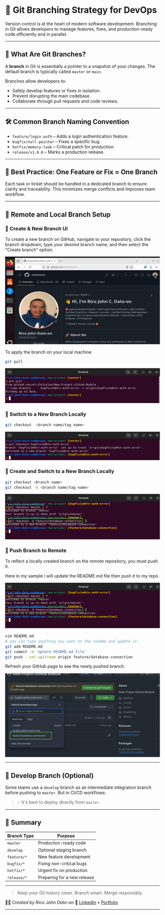 # 🌿 Git Branching Strategy for DevOps

Version control is at the heart of modern software development. Branching in Git allows developers to manage features, fixes, and production-ready code efficiently and in parallel.

---

## 🧠 What Are Git Branches?

A **branch** in Git is essentially a pointer to a snapshot of your changes. The default branch is typically called `master` or `main`.

Branches allow developers to:

- Safely develop features or fixes in isolation.
- Prevent disrupting the main codebase.
- Collaborate through pull requests and code reviews.

---

## 🛠️ Common Branch Naming Convention

- `feature/login-auth` – Adds a login authentication feature.
- `bugfix/null-pointer` – Fixes a specific bug.
- `hotfix/memory-leak` – Critical patch for production.
- `release/v1.0.0` – Marks a production release.

---

## 🔀 Best Practice: One Feature or Fix = One Branch

Each task or ticket should be handled in a dedicated branch to ensure clarity and traceability. This minimizes merge conflicts and improves team workflow.

---

## 📍 Remote and Local Branch Setup

### 🔧 Create & New Branch UI

To create a new branch on GitHub, navigate to your repository, click the branch dropdown, type your desired branch name, and then select the "Create branch" option.

![Create Branch UI](Images/createbranchui.gif)

To apply the branch on your local machine

```bash
git pull
```

![Apply branch locally](Images/applybranchlocal.png)

### 🔧 Switch to a New Branch Locally

```bash
git checkout  <branch name/tag name>
```

![Checkout Locally](Images/gitcheckoutlocally.png)

### 🔧 Create and Switch to a New Branch Locally

```bash
git checkout <branch name>
git checkout -b <branch name/tag name>
```

![Create Switch Locally](Images/createswitchlocal.png)

### 🚀 Push Branch to Remote

To reflect a locally created branch on the remote repository, you must push it.

Here in my sample i will update the README.md file then push it to my repo.

![Create Switch Locally](Images/createswitchlocal.png)

```bash
vim README.md
# you can type anything you want on the readme and update it.
git add README.md
git commit -m 'Update README.md File'
git push --set-upstream origin feature/database-connection
```

Refresh your GitHub page to see the newly pushed branch.

![feature:database-connection](Images/feature:database-connection.png)

---

## 🤝 Develop Branch (Optional)

Some teams use a `develop` branch as an intermediate integration branch before pushing to `master`. But in CI/CD workflows:

> 💡 It's best to deploy directly from `master`.

---

## 📘 Summary

| Branch Type | Purpose                     |
| ----------- | --------------------------- |
| `master`    | Production-ready code       |
| `develop`   | Optional staging branch     |
| `feature/*` | New feature development     |
| `bugfix/*`  | Fixing non-critical bugs    |
| `hotfix/*`  | Urgent fix on production    |
| `release/*` | Preparing for a new release |

---

> Keep your Git history clean. Branch smart. Merge responsibly.

🧑‍💻 _Created by Rico John Dato-on_
🔗 [LinkedIn](https://www.linkedin.com/in/rico-john-dato-on) • [Portfolio](https://ricodatoon.netlify.app)

---
